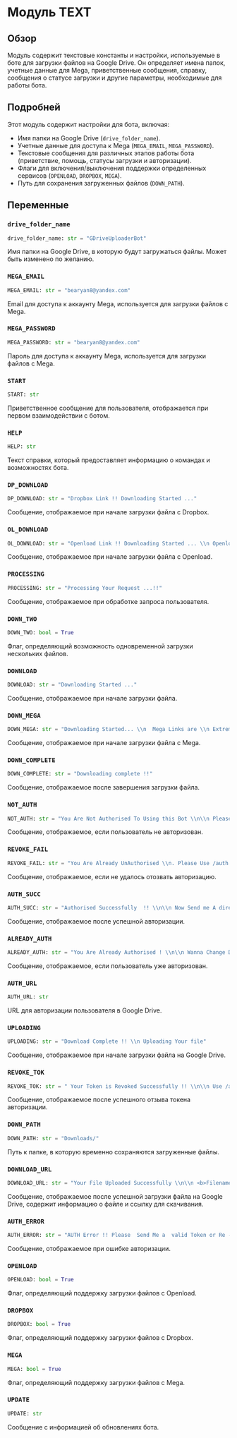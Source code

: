 # Модуль TEXT

## Обзор

Модуль содержит текстовые константы и настройки, используемые в боте для загрузки файлов на Google Drive. Он определяет имена папок, учетные данные для Mega, приветственные сообщения, справку, сообщения о статусе загрузки и другие параметры, необходимые для работы бота.

## Подробней

Этот модуль содержит настройки для бота, включая:

- Имя папки на Google Drive (`drive_folder_name`).
- Учетные данные для доступа к Mega (`MEGA_EMAIL`, `MEGA_PASSWORD`).
- Текстовые сообщения для различных этапов работы бота (приветствие, помощь, статусы загрузки и авторизации).
- Флаги для включения/выключения поддержки определенных сервисов (`OPENLOAD`, `DROPBOX`, `MEGA`).
- Путь для сохранения загруженных файлов (`DOWN_PATH`).

## Переменные

### `drive_folder_name`

```python
drive_folder_name: str = "GDriveUploaderBot"
```

Имя папки на Google Drive, в которую будут загружаться файлы. Может быть изменено по желанию.

### `MEGA_EMAIL`

```python
MEGA_EMAIL: str = "bearyan8@yandex.com"
```

Email для доступа к аккаунту Mega, используется для загрузки файлов с Mega.

### `MEGA_PASSWORD`

```python
MEGA_PASSWORD: str = "bearyan8@yandex.com"
```

Пароль для доступа к аккаунту Mega, используется для загрузки файлов с Mega.

### `START`

```python
START: str
```

Приветственное сообщение для пользователя, отображается при первом взаимодействии с ботом.

### `HELP`

```python
HELP: str
```

Текст справки, который предоставляет информацию о командах и возможностях бота.

### `DP_DOWNLOAD`

```python
DP_DOWNLOAD: str = "Dropbox Link !! Downloading Started ..."
```

Сообщение, отображаемое при начале загрузки файла с Dropbox.

### `OL_DOWNLOAD`

```python
OL_DOWNLOAD: str = "Openload Link !! Downloading Started ... \\n Openload Links Are Extremely Slow"
```

Сообщение, отображаемое при начале загрузки файла с Openload.

### `PROCESSING`

```python
PROCESSING: str = "Processing Your Request ...!!"
```

Сообщение, отображаемое при обработке запроса пользователя.

### `DOWN_TWO`

```python
DOWN_TWO: bool = True
```

Флаг, определяющий возможность одновременной загрузки нескольких файлов.

### `DOWNLOAD`

```python
DOWNLOAD: str = "Downloading Started ..."
```

Сообщение, отображаемое при начале загрузки файла.

### `DOWN_MEGA`

```python
DOWN_MEGA: str = "Downloading Started... \\n  Mega Links are \\n Extremely Slow :("
```

Сообщение, отображаемое при начале загрузки файла с Mega.

### `DOWN_COMPLETE`

```python
DOWN_COMPLETE: str = "Downloading complete !!"
```

Сообщение, отображаемое после завершения загрузки файла.

### `NOT_AUTH`

```python
NOT_AUTH: str = "You Are Not Authorised To Using this Bot \\n\\n Please Authorise Me Using /auth  \\n\\n @aryanvikash"
```

Сообщение, отображаемое, если пользователь не авторизован.

### `REVOKE_FAIL`

```python
REVOKE_FAIL: str = "You Are Already UnAuthorised \\n. Please Use /auth To Authorise \\n\\n report At @aryanvikash "
```

Сообщение, отображаемое, если не удалось отозвать авторизацию.

### `AUTH_SUCC`

```python
AUTH_SUCC: str = "Authorised Successfully  !! \\n\\n Now Send me A direct Link :)"
```

Сообщение, отображаемое после успешной авторизации.

### `ALREADY_AUTH`

```python
ALREADY_AUTH: str = "You Are Already Authorised ! \\n\\n Wanna Change Drive Account? \\n\\n Use /revoke \\n\\n report At @aryanvikash "
```

Сообщение, отображаемое, если пользователь уже авторизован.

### `AUTH_URL`

```python
AUTH_URL: str
```

URL для авторизации пользователя в Google Drive.

### `UPLOADING`

```python
UPLOADING: str = "Download Complete !! \\n Uploading Your file"
```

Сообщение, отображаемое при начале загрузки файла на Google Drive.

### `REVOKE_TOK`

```python
REVOKE_TOK: str = " Your Token is Revoked Successfully !! \\n\\n Use /auth To Re-Authorise Your Drive Acc. "
```

Сообщение, отображаемое после успешного отзыва токена авторизации.

### `DOWN_PATH`

```python
DOWN_PATH: str = "Downloads/"
```

Путь к папке, в которую временно сохраняются загруженные файлы.

### `DOWNLOAD_URL`

```python
DOWNLOAD_URL: str = "Your File Uploaded Successfully \\n\\n <b>Filename</b> : {} \\n\\n <b> Size</b> : {} MB \\n\\n <b>Download</b> {}"
```

Сообщение, отображаемое после успешной загрузки файла на Google Drive, содержит информацию о файле и ссылку для скачивания.

### `AUTH_ERROR`

```python
AUTH_ERROR: str = "AUTH Error !! Please  Send Me a  valid Token or Re - Authorise Me  \\n\\n report At @aryanvikash"
```

Сообщение, отображаемое при ошибке авторизации.

### `OPENLOAD`

```python
OPENLOAD: bool = True
```

Флаг, определяющий поддержку загрузки файлов с Openload.

### `DROPBOX`

```python
DROPBOX: bool = True
```

Флаг, определяющий поддержку загрузки файлов с Dropbox.

### `MEGA`

```python
MEGA: bool = True
```

Флаг, определяющий поддержку загрузки файлов с Mega.

### `UPDATE`

```python
UPDATE: str
```

Сообщение с информацией об обновлениях бота.
